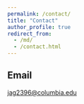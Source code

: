```yaml
---
permalink: /contact/
title: "Contact"
author_profile: true
redirect_from: 
  - /md/
  - /contact.html
---
```


## Email
jag2396@columbia.edu
